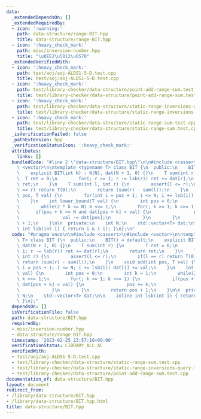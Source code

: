 ```yaml
---
data:
  _extendedDependsOn: []
  _extendedRequiredBy:
  - icon: ':warning:'
    path: data-structure/range-BIT.hpp
    title: data-structure/range-BIT.hpp
  - icon: ':heavy_check_mark:'
    path: misc/inversion-number.hpp
    title: "\u8EE2\u5012\u6570"
  _extendedVerifiedWith:
  - icon: ':heavy_check_mark:'
    path: test/aoj/aoj-ALDS1-5-D.test.cpp
    title: test/aoj/aoj-ALDS1-5-D.test.cpp
  - icon: ':heavy_check_mark:'
    path: test/library-checker/data-structure/point-add-range-sum.test.cpp
    title: test/library-checker/data-structure/point-add-range-sum.test.cpp
  - icon: ':heavy_check_mark:'
    path: test/library-checker/data-structure/static-range-inversions-query.test.cpp
    title: test/library-checker/data-structure/static-range-inversions-query.test.cpp
  - icon: ':heavy_check_mark:'
    path: test/library-checker/data-structure/static-range-sum.test.cpp
    title: test/library-checker/data-structure/static-range-sum.test.cpp
  _isVerificationFailed: false
  _pathExtension: hpp
  _verificationStatusIcon: ':heavy_check_mark:'
  attributes:
    links: []
  bundledCode: "#line 2 \"data-structure/BIT.hpp\"\n\n#include <cassert>\n#include\
    \ <vector>\n\ntemplate <typename T> class BIT {\n  public:\n    BIT() = default;\n\
    \    explicit BIT(int N) : N(N), dat(N + 1, 0) {}\n    T sum(int r) {\n      \
    \  T ret = 0;\n        for(; r >= 1; r -= lsb(r)) ret += dat[r];\n        return\
    \ ret;\n    }\n    T sum(int l, int r) {\n        assert(l <= r);\n        if(l\
    \ == r) return T(0);\n        return (sum(r) - sum(l));\n    }\n    void add(int\
    \ pos, T val) {\n        for(int i = pos + 1; i <= N; i += lsb(i)) dat[i] += val;\n\
    \    }\n    int lower_bound(T val) {\n        int pos = 0;\n        int k = 1;\n\
    \        while(2 * k <= N) k <<= 1;\n        for(; k >= 1; k >>= 1) {\n      \
    \      if(pos + k <= N and dat[pos + k] < val) {\n                pos += k;\n\
    \                val -= dat[pos];\n            }\n        }\n        return pos\
    \ + 1;\n    }\n\n  private:\n    int N;\n    std::vector<T> dat;\n\n    inline\
    \ int lsb(int i) { return i & (-i); }\n};\n"
  code: "#pragma once\n\n#include <cassert>\n#include <vector>\n\ntemplate <typename\
    \ T> class BIT {\n  public:\n    BIT() = default;\n    explicit BIT(int N) : N(N),\
    \ dat(N + 1, 0) {}\n    T sum(int r) {\n        T ret = 0;\n        for(; r >=\
    \ 1; r -= lsb(r)) ret += dat[r];\n        return ret;\n    }\n    T sum(int l,\
    \ int r) {\n        assert(l <= r);\n        if(l == r) return T(0);\n       \
    \ return (sum(r) - sum(l));\n    }\n    void add(int pos, T val) {\n        for(int\
    \ i = pos + 1; i <= N; i += lsb(i)) dat[i] += val;\n    }\n    int lower_bound(T\
    \ val) {\n        int pos = 0;\n        int k = 1;\n        while(2 * k <= N)\
    \ k <<= 1;\n        for(; k >= 1; k >>= 1) {\n            if(pos + k <= N and\
    \ dat[pos + k] < val) {\n                pos += k;\n                val -= dat[pos];\n\
    \            }\n        }\n        return pos + 1;\n    }\n\n  private:\n    int\
    \ N;\n    std::vector<T> dat;\n\n    inline int lsb(int i) { return i & (-i);\
    \ }\n};"
  dependsOn: []
  isVerificationFile: false
  path: data-structure/BIT.hpp
  requiredBy:
  - misc/inversion-number.hpp
  - data-structure/range-BIT.hpp
  timestamp: '2023-02-25 23:57:16+09:00'
  verificationStatus: LIBRARY_ALL_AC
  verifiedWith:
  - test/aoj/aoj-ALDS1-5-D.test.cpp
  - test/library-checker/data-structure/static-range-sum.test.cpp
  - test/library-checker/data-structure/static-range-inversions-query.test.cpp
  - test/library-checker/data-structure/point-add-range-sum.test.cpp
documentation_of: data-structure/BIT.hpp
layout: document
redirect_from:
- /library/data-structure/BIT.hpp
- /library/data-structure/BIT.hpp.html
title: data-structure/BIT.hpp
---
```

